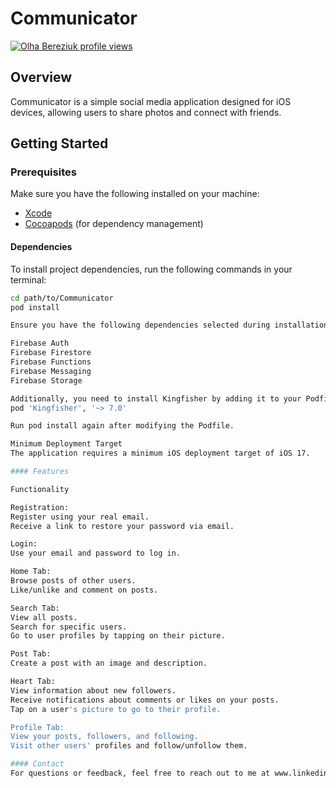 # Communicator

[![Olha Bereziuk profile views](https://u8views.com/api/v1/github/profiles/44554910/views/day-week-month-total-count.svg)](https://u8views.com/github/OlgaFlower)

## Overview

Communicator is a simple social media application designed for iOS devices, allowing users to share photos and connect with friends.

## Getting Started

### Prerequisites

Make sure you have the following installed on your machine:

- [Xcode](https://developer.apple.com/xcode/)
- [Cocoapods](https://cocoapods.org/) (for dependency management)

#### Dependencies

To install project dependencies, run the following commands in your terminal:

```bash
cd path/to/Communicator
pod install

Ensure you have the following dependencies selected during installation:

Firebase Auth
Firebase Firestore
Firebase Functions
Firebase Messaging
Firebase Storage

Additionally, you need to install Kingfisher by adding it to your Podfile.
pod 'Kingfisher', '~> 7.0'

Run pod install again after modifying the Podfile.

Minimum Deployment Target
The application requires a minimum iOS deployment target of iOS 17.

#### Features 

Functionality

Registration:
Register using your real email.
Receive a link to restore your password via email.

Login:
Use your email and password to log in.

Home Tab:
Browse posts of other users.
Like/unlike and comment on posts.

Search Tab:
View all posts.
Search for specific users.
Go to user profiles by tapping on their picture.

Post Tab:
Create a post with an image and description.

Heart Tab:
View information about new followers.
Receive notifications about comments or likes on your posts.
Tap on a user's picture to go to their profile.

Profile Tab:
View your posts, followers, and following.
Visit other users' profiles and follow/unfollow them.

#### Contact
For questions or feedback, feel free to reach out to me at www.linkedin.com/in/olha-bereziuk







